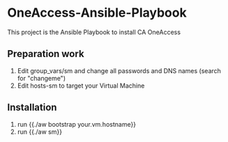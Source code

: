 # OneAccess-Ansible-Playbook
This project is the Ansible Playbook to install CA OneAccess

## Preparation work

1. Edit group_vars/sm and change all passwords and DNS names (search for "changeme")
2. Edit hosts-sm to target your Virtual Machine

## Installation

1. run {{./aw bootstrap your.vm.hostname}}
2. run {{./aw sm}}
